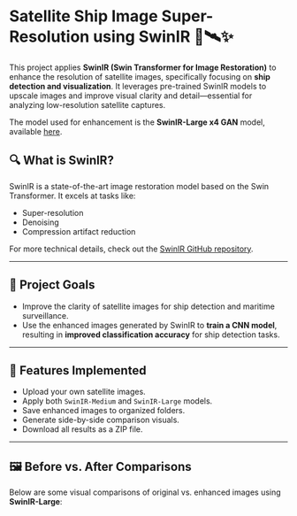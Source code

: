 # Satellite Ship Image Super-Resolution using SwinIR 🚢🛰️✨

This project applies **SwinIR (Swin Transformer for Image Restoration)** to enhance the resolution of satellite images, specifically focusing on **ship detection and visualization**. It leverages pre-trained SwinIR models to upscale images and improve visual clarity and detail—essential for analyzing low-resolution satellite captures.

The model used for enhancement is the **SwinIR-Large x4 GAN** model, available [here](https://github.com/JingyunLiang/SwinIR/releases/download/v0.0/003_realSR_BSRGAN_DFOWMFC_s64w8_SwinIR-L_x4_GAN.pth).

## 🔍 What is SwinIR?
SwinIR is a state-of-the-art image restoration model based on the Swin Transformer. It excels at tasks like:
- Super-resolution
- Denoising
- Compression artifact reduction

For more technical details, check out the [SwinIR GitHub repository](https://github.com/JingyunLiang/SwinIR).

---

## 🚀 Project Goals
- Improve the clarity of satellite images for ship detection and maritime surveillance.
- Use the enhanced images generated by SwinIR to **train a CNN model**, resulting in **improved classification accuracy** for ship detection tasks.

---

## 🧪 Features Implemented
- Upload your own satellite images.
- Apply both `SwinIR-Medium` and `SwinIR-Large` models.
- Save enhanced images to organized folders.
- Generate side-by-side comparison visuals.
- Download all results as a ZIP file.

---

## 🖼️ Before vs. After Comparisons

Below are some visual comparisons of original vs. enhanced images using **SwinIR-Large**:


